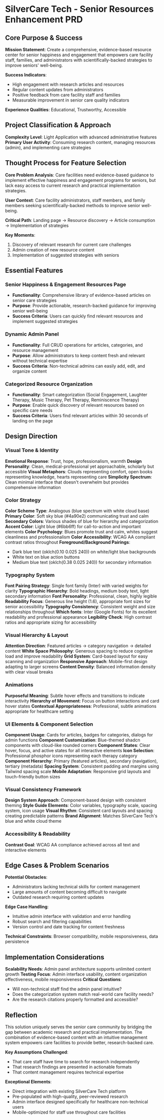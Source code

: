 # SilverCare Tech - Senior Resources Enhancement PRD

## Core Purpose & Success

**Mission Statement**: Create a comprehensive, evidence-based resource center for senior happiness and engagement that empowers care facility staff, families, and administrators with scientifically-backed strategies to improve seniors' well-being.

**Success Indicators**: 
- High engagement with research articles and resources
- Regular content updates from administrators
- Positive feedback from care facility staff and families
- Measurable improvement in senior care quality indicators

**Experience Qualities**: Educational, Trustworthy, Accessible

## Project Classification & Approach

**Complexity Level**: Light Application with advanced administrative features
**Primary User Activity**: Consuming research content, managing resources (admin), and implementing care strategies

## Thought Process for Feature Selection

**Core Problem Analysis**: Care facilities need evidence-based guidance to implement effective happiness and engagement programs for seniors, but lack easy access to current research and practical implementation strategies.

**User Context**: Care facility administrators, staff members, and family members seeking scientifically-backed methods to improve senior well-being.

**Critical Path**: Landing page → Resource discovery → Article consumption → Implementation of strategies

**Key Moments**: 
1. Discovery of relevant research for current care challenges
2. Admin creation of new resource content
3. Implementation of suggested strategies with seniors

## Essential Features

### Senior Happiness & Engagement Resources Page
- **Functionality**: Comprehensive library of evidence-based articles on senior care strategies
- **Purpose**: Provide actionable, research-backed guidance for improving senior well-being
- **Success Criteria**: Users can quickly find relevant resources and implement suggested strategies

### Dynamic Admin Panel
- **Functionality**: Full CRUD operations for articles, categories, and resource management
- **Purpose**: Allow administrators to keep content fresh and relevant without technical expertise
- **Success Criteria**: Non-technical admins can easily add, edit, and organize content

### Categorized Resource Organization
- **Functionality**: Smart categorization (Social Engagement, Laughter Therapy, Music Therapy, Pet Therapy, Reminiscence Therapy)
- **Purpose**: Enable quick discovery of relevant resources based on specific care needs
- **Success Criteria**: Users find relevant articles within 30 seconds of landing on the page

## Design Direction

### Visual Tone & Identity
**Emotional Response**: Trust, hope, professionalism, warmth
**Design Personality**: Clean, medical-professional yet approachable, scholarly but accessible
**Visual Metaphors**: Clouds representing comfort, open books representing knowledge, hearts representing care
**Simplicity Spectrum**: Clean minimal interface that doesn't overwhelm but provides comprehensive information

### Color Strategy
**Color Scheme Type**: Analogous (blue spectrum with white cloud base)
**Primary Color**: Soft sky blue (#4a90e2) communicating trust and calm
**Secondary Colors**: Various shades of blue for hierarchy and categorization
**Accent Color**: Light blue (#6bb6ff) for call-to-action and important elements
**Color Psychology**: Blues promote trust and calm, whites suggest cleanliness and professionalism
**Color Accessibility**: WCAG AA compliant contrast ratios throughout
**Foreground/Background Pairings**: 
- Dark blue text (oklch(0.10 0.025 240)) on white/light blue backgrounds
- White text on blue action buttons
- Medium blue text (oklch(0.38 0.025 240)) for secondary information

### Typography System
**Font Pairing Strategy**: Single font family (Inter) with varied weights for clarity
**Typographic Hierarchy**: Bold headings, medium body text, light secondary information
**Font Personality**: Professional, clean, highly legible
**Readability Focus**: Generous line height (1.6), appropriate font sizes for senior accessibility
**Typography Consistency**: Consistent weight and size relationships throughout
**Which fonts**: Inter (Google Fonts) for its excellent readability and professional appearance
**Legibility Check**: High contrast ratios and appropriate sizing for accessibility

### Visual Hierarchy & Layout
**Attention Direction**: Featured articles → category navigation → detailed content
**White Space Philosophy**: Generous spacing to reduce cognitive load and improve readability
**Grid System**: Card-based layout for easy scanning and organization
**Responsive Approach**: Mobile-first design adapting to larger screens
**Content Density**: Balanced information density with clear visual breaks

### Animations
**Purposeful Meaning**: Subtle hover effects and transitions to indicate interactivity
**Hierarchy of Movement**: Focus on button interactions and card hover states
**Contextual Appropriateness**: Professional, subtle animations appropriate for healthcare setting

### UI Elements & Component Selection
**Component Usage**: Cards for articles, badges for categories, dialogs for admin functions
**Component Customization**: Blue-themed shadcn components with cloud-like rounded corners
**Component States**: Clear hover, focus, and active states for all interactive elements
**Icon Selection**: Professional phosphor icons representing each therapy category
**Component Hierarchy**: Primary (featured articles), secondary (navigation), tertiary (metadata)
**Spacing System**: Consistent padding and margins using Tailwind spacing scale
**Mobile Adaptation**: Responsive grid layouts and touch-friendly button sizes

### Visual Consistency Framework
**Design System Approach**: Component-based design with consistent theming
**Style Guide Elements**: Color variables, typography scale, spacing system, icon usage
**Visual Rhythm**: Consistent card layouts and spacing creating predictable patterns
**Brand Alignment**: Matches SilverCare Tech's blue and white cloud theme

### Accessibility & Readability
**Contrast Goal**: WCAG AA compliance achieved across all text and interactive elements

## Edge Cases & Problem Scenarios

**Potential Obstacles**: 
- Administrators lacking technical skills for content management
- Large amounts of content becoming difficult to navigate
- Outdated research requiring content updates

**Edge Case Handling**: 
- Intuitive admin interface with validation and error handling
- Robust search and filtering capabilities
- Version control and date tracking for content freshness

**Technical Constraints**: Browser compatibility, mobile responsiveness, data persistence

## Implementation Considerations

**Scalability Needs**: Admin panel architecture supports unlimited content growth
**Testing Focus**: Admin interface usability, content organization effectiveness, mobile responsiveness
**Critical Questions**: 
- Will non-technical staff find the admin panel intuitive?
- Does the categorization system match real-world care facility needs?
- Are the research citations properly formatted and accessible?

## Reflection

This solution uniquely serves the senior care community by bridging the gap between academic research and practical implementation. The combination of evidence-based content with an intuitive management system empowers care facilities to provide better, research-backed care.

**Key Assumptions Challenged**: 
- That care staff have time to search for research independently
- That research findings are presented in actionable formats
- That content management requires technical expertise

**Exceptional Elements**: 
- Direct integration with existing SilverCare Tech platform
- Pre-populated with high-quality, peer-reviewed research
- Admin interface designed specifically for healthcare non-technical users
- Mobile-optimized for staff use throughout care facilities